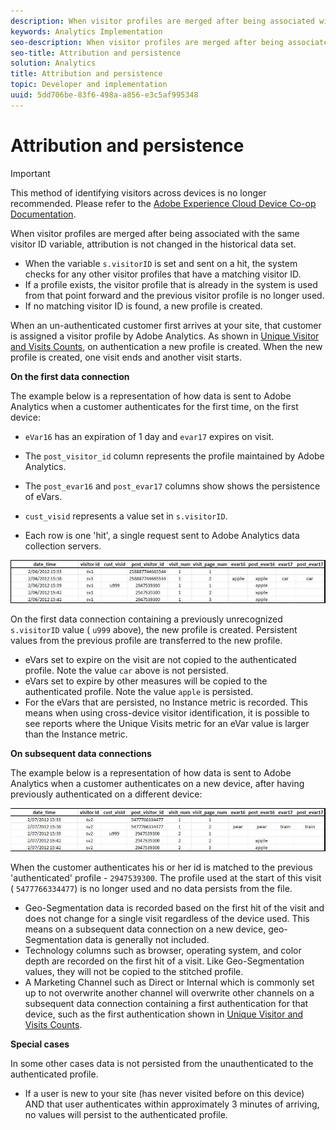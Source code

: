 ```yaml
---
description: When visitor profiles are merged after being associated with the same visitor ID variable, attribution is not changed in the historical data set.
keywords: Analytics Implementation
seo-description: When visitor profiles are merged after being associated with the same visitor ID variable, attribution is not changed in the historical data set.
seo-title: Attribution and persistence
solution: Analytics
title: Attribution and persistence
topic: Developer and implementation
uuid: 5dd706be-83f6-498a-a856-e3c5af995348
---
```


# Attribution and persistence

>[!IMPORTANT]
>
>This method of identifying visitors across devices is no longer recommended. Please refer to the [Adobe Experience Cloud Device Co-op Documentation](https://marketing.adobe.com/resources/help/en_US/mcdc/).

When visitor profiles are merged after being associated with the same visitor ID variable, attribution is not changed in the historical data set.

* When the variable `s.visitorID` is set and sent on a hit, the system checks for any other visitor profiles that have a matching visitor ID.
* If a profile exists, the visitor profile that is already in the system is used from that point forward and the previous visitor profile is no longer used.
* If no matching visitor ID is found, a new profile is created.

When an un-authenticated customer first arrives at your site, that customer is assigned a visitor profile by Adobe Analytics. As shown in [Unique Visitor and Visits Counts](../../../implement/js-implementation/xdevice-visid/xdevice-connecting.md#section_70330AB6724C4E419A4BD0BDD54641AC), on authentication a new profile is created. When the new profile is created, one visit ends and another visit starts.

**On the first data connection**

The example below is a representation of how data is sent to Adobe Analytics when a customer authenticates for the first time, on the first device:

* `eVar16` has an expiration of 1 day and `evar17` expires on visit.

* The `post_visitor_id` column represents the profile maintained by Adobe Analytics.
* The `post_evar16` and `post_evar17` columns show shows the persistence of eVars.

* `cust_visid` represents a value set in `s.visitorID`.

* Each row is one 'hit', a single request sent to Adobe Analytics data collection servers.

![](assets/xdevice_first.jpg)

On the first data connection containing a previously unrecognized `s.visitorID` value ( `u999` above), the new profile is created. Persistent values from the previous profile are transferred to the new profile.

* eVars set to expire on the visit are not copied to the authenticated profile. Note the value `car` above is not persisted.
* eVars set to expire by other measures will be copied to the authenticated profile. Note the value `apple` is persisted.
* For the eVars that are persisted, no Instance metric is recorded. This means when using cross-device visitor identification, it is possible to see reports where the Unique Visits metric for an eVar value is larger than the Instance metric.

**On subsequent data connections**

The example below is a representation of how data is sent to Adobe Analytics when a customer authenticates on a new device, after having previously authenticated on a different device: 

![](assets/xdevice-subsequent.jpg)

When the customer authenticates his or her id is matched to the previous 'authenticated' profile - `2947539300`. The profile used at the start of this visit ( `5477766334477`) is no longer used and no data persists from the file.

* Geo-Segmentation data is recorded based on the first hit of the visit and does not change for a single visit regardless of the device used. This means on a subsequent data connection on a new device, geo-Segmentation data is generally not included.
* Technology columns such as browser, operating system, and color depth are recorded on the first hit of a visit. Like Geo-Segmentation values, they will not be copied to the stitched profile.
* A Marketing Channel such as Direct or Internal which is commonly set up to not overwrite another channel will overwrite other channels on a subsequent data connection containing a first authentication for that device, such as the first authentication shown in [Unique Visitor and Visits Counts](../../../implement/js-implementation/xdevice-visid/xdevice-connecting.md#section_70330AB6724C4E419A4BD0BDD54641AC).

**Special cases**

In some other cases data is not persisted from the unauthenticated to the authenticated profile.

* If a user is new to your site (has never visited before on this device) AND that user authenticates within approximately 3 minutes of arriving, no values will persist to the authenticated profile.

